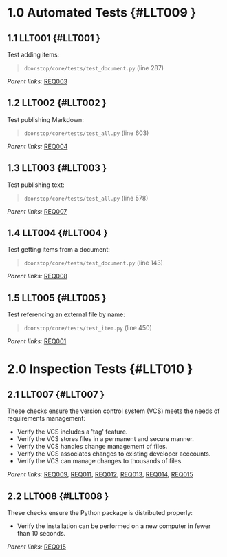 # 1.0 Automated Tests {#LLT009 }

## 1.1 LLT001 {#LLT001 }

Test adding items:

> `doorstop/core/tests/test_document.py` (line 287)

*Parent links:* [REQ003](REQ.html#REQ003)

## 1.2 LLT002 {#LLT002 }

Test publishing Markdown:

> `doorstop/core/tests/test_all.py` (line 603)

*Parent links:* [REQ004](REQ.html#REQ004)

## 1.3 LLT003 {#LLT003 }

Test publishing text:

> `doorstop/core/tests/test_all.py` (line 578)

*Parent links:* [REQ007](REQ.html#REQ007)

## 1.4 LLT004 {#LLT004 }

Test getting items from a document:

> `doorstop/core/tests/test_document.py` (line 143)

*Parent links:* [REQ008](REQ.html#REQ008)

## 1.5 LLT005 {#LLT005 }

Test referencing an external file by name:

> `doorstop/core/tests/test_item.py` (line 450)

*Parent links:* [REQ001](REQ.html#REQ001)

# 2.0 Inspection Tests {#LLT010 }

## 2.1 LLT007 {#LLT007 }

These checks ensure the version control system (VCS) meets the needs of
requirements management:

- Verify the VCS includes a 'tag' feature.
- Verify the VCS stores files in a permanent and secure manner.
- Verify the VCS handles change management of files.
- Verify the VCS associates changes to existing developer acccounts.
- Verify the VCS can manage changes to thousands of files.

*Parent links:* [REQ009](REQ.html#REQ009), [REQ011](REQ.html#REQ011), [REQ012](REQ.html#REQ012), [REQ013](REQ.html#REQ013), [REQ014](REQ.html#REQ014), [REQ015](REQ.html#REQ015)

## 2.2 LLT008 {#LLT008 }

These checks ensure the Python package is distributed properly:

- Verify the installation can be performed on a new computer in fewer than 10
seconds.

*Parent links:* [REQ015](REQ.html#REQ015)


